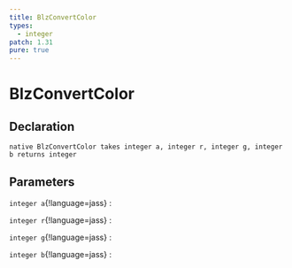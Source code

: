 ```yaml
---
title: BlzConvertColor
types:
  - integer
patch: 1.31
pure: true
---
```


# BlzConvertColor

## Declaration

```jass
native BlzConvertColor takes integer a, integer r, integer g, integer b returns integer
```

## Parameters
`integer a`{!language=jass}
: 

`integer r`{!language=jass}
: 

`integer g`{!language=jass}
: 

`integer b`{!language=jass}
: 
